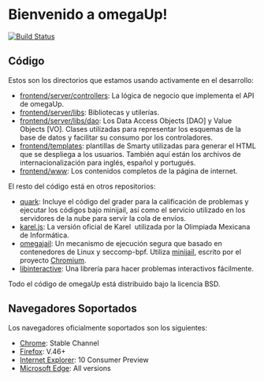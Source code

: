 # Bienvenido a omegaUp!

[![Build Status](https://travis-ci.org/omegaup/omegaup.svg?branch=master)](https://travis-ci.org/omegaup/omegaup)

## Código

Estos son los directorios que estamos usando activamente en el desarrollo:

* [frontend/server/controllers](https://github.com/omegaup/omegaup/tree/master/frontend/server/controllers):
  La lógica de negocio que implementa el API de omegaUp.
* [frontend/server/libs](https://github.com/omegaup/omegaup/tree/master/frontend/server/libs):
  Bibliotecas y utilerías.
* [frontend/server/libs/dao](https://github.com/omegaup/omegaup/tree/master/frontend/server/libs/dao):
  Los Data Access Objects [DAO] y Value Objects [VO].  Clases utilizadas para representar los
  esquemas de la base de datos y facilitar su consumo por los controladores.
* [frontend/templates](https://github.com/omegaup/omegaup/tree/master/frontend/templates):
  plantillas de Smarty utilizadas para generar el HTML que se despliega a los
  usuarios.  También aquí están los archivos de internacionalización para
  inglés, español y portugués.
* [frontend/www](https://github.com/omegaup/omegaup/tree/master/frontend/www):
  Los contenidos completos de la página de internet.

El resto del código está en otros repositorios:

* [quark](https://github.com/lhchavez/quark): Incluye el código del grader
  para la calificación de problemas y ejecutar los códigos bajo minijail, así
  como el servicio utilizado en los servidores de la nube para servir la cola
  de envíos.
* [karel.js](https://github.com/omegaup/karel.js): La versión oficial de Karel
  utilizada por la Olimpiada Mexicana de Informática.
* [omegajail](https://github.com/omegaup/omegajail): Un mecanismo de ejecución
  segura que basado en contenedores de Linux y seccomp-bpf. Utiliza
  [minijail](https://android.googlesource.com/platform/external/minijail/+/master),
  escrito por el proyecto [Chromium](https://www.chromium.org).
* [libinteractive](https://github.com/omegaup/libinteractive): Una librería
  para hacer problemas interactivos fácilmente.

Todo el código de omegaUp está distribuido bajo la licencia BSD.

## Navegadores Soportados

Los navegadores oficialmente soportados son los siguientes:

* [Chrome](https://www.chromium.org/getting-involved/dev-channel): Stable Channel
* [Firefox](https://www.mozilla.org/en-US/firefox/releases/): V.46+
* [Internet Explorer](https://support.microsoft.com/en-us/help/969393/information-about-internet-explorer-versions): 10 Consumer Preview
* [Microsoft Edge](https://www.microsoft.com/es-mx/windows/microsoft-edge): All versions
